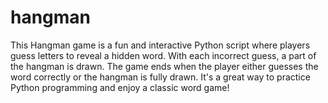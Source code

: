 # hangman
This Hangman game is a fun and interactive Python script where players guess letters to reveal a hidden word. With each incorrect guess, a part of the hangman is drawn. The game ends when the player either guesses the word correctly or the hangman is fully drawn. It's a great way to practice Python programming and enjoy a classic word game!
